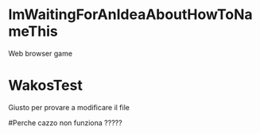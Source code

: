 # ImWaitingForAnIdeaAboutHowToNameThis
Web browser game

# WakosTest
Giusto per provare a modificare il file

#Perche cazzo non funziona
?????